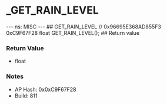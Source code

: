# _GET_RAIN_LEVEL

--- ns: MISC --- ## GET_RAIN_LEVEL  // 0x96695E368AD855F3 0xC9F67F28 float GET_RAIN_LEVEL();   ## Return value

### Return Value
* float

### Notes
* AP Hash: 0x0xC9F67F28
* Build: 811


